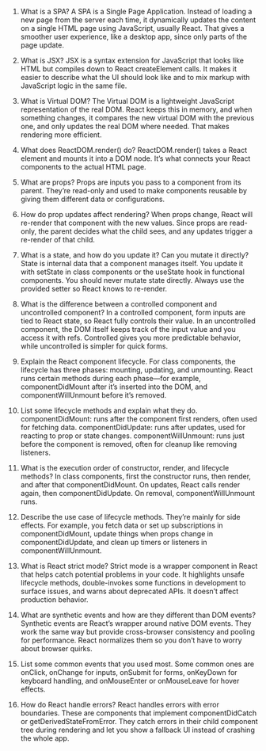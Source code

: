 1. What is a SPA?
A SPA is a Single Page Application. Instead of loading a new page from the server each time, it dynamically updates the content on a single HTML page using JavaScript, usually React. That gives a smoother user experience, like a desktop app, since only parts of the page update.

2. What is JSX?
JSX is a syntax extension for JavaScript that looks like HTML but compiles down to React createElement calls. It makes it easier to describe what the UI should look like and to mix markup with JavaScript logic in the same file.

3. What is Virtual DOM?
The Virtual DOM is a lightweight JavaScript representation of the real DOM. React keeps this in memory, and when something changes, it compares the new virtual DOM with the previous one, and only updates the real DOM where needed. That makes rendering more efficient.

4. What does ReactDOM.render() do?
ReactDOM.render() takes a React element and mounts it into a DOM node. It’s what connects your React components to the actual HTML page.

5. What are props?
Props are inputs you pass to a component from its parent. They’re read-only and used to make components reusable by giving them different data or configurations.

6. How do prop updates affect rendering?
When props change, React will re-render that component with the new values. Since props are read-only, the parent decides what the child sees, and any updates trigger a re-render of that child.

7. What is a state, and how do you update it? Can you mutate it directly?
State is internal data that a component manages itself. You update it with setState in class components or the useState hook in functional components. You should never mutate state directly. Always use the provided setter so React knows to re-render.

8. What is the difference between a controlled component and uncontrolled component?
In a controlled component, form inputs are tied to React state, so React fully controls their value. In an uncontrolled component, the DOM itself keeps track of the input value and you access it with refs. Controlled gives you more predictable behavior, while uncontrolled is simpler for quick forms.

9. Explain the React component lifecycle.
For class components, the lifecycle has three phases: mounting, updating, and unmounting. React runs certain methods during each phase—for example, componentDidMount after it’s inserted into the DOM, and componentWillUnmount before it’s removed.

10. List some lifecycle methods and explain what they do.
componentDidMount: runs after the component first renders, often used for fetching data.
componentDidUpdate: runs after updates, used for reacting to prop or state changes.
componentWillUnmount: runs just before the component is removed, often for cleanup like removing listeners.

11. What is the execution order of constructor, render, and lifecycle methods?
In class components, first the constructor runs, then render, and after that componentDidMount. On updates, React calls render again, then componentDidUpdate. On removal, componentWillUnmount runs.

12. Describe the use case of lifecycle methods.
They’re mainly for side effects. For example, you fetch data or set up subscriptions in componentDidMount, update things when props change in componentDidUpdate, and clean up timers or listeners in componentWillUnmount.

13. What is React strict mode?
Strict mode is a wrapper component in React that helps catch potential problems in your code. It highlights unsafe lifecycle methods, double-invokes some functions in development to surface issues, and warns about deprecated APIs. It doesn’t affect production behavior.

14. What are synthetic events and how are they different than DOM events?
Synthetic events are React’s wrapper around native DOM events. They work the same way but provide cross-browser consistency and pooling for performance. React normalizes them so you don’t have to worry about browser quirks.

15. List some common events that you used most.
Some common ones are onClick, onChange for inputs, onSubmit for forms, onKeyDown for keyboard handling, and onMouseEnter or onMouseLeave for hover effects.

16. How do React handle errors?
React handles errors with error boundaries. These are components that implement componentDidCatch or getDerivedStateFromError. They catch errors in their child component tree during rendering and let you show a fallback UI instead of crashing the whole app.